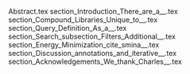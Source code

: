 Abstract.tex
section_Introduction_There_are_a__.tex
section_Compound_Libraries_Unique_to__.tex
section_Query_Definition_As_a__.tex
section_Search_subsection_Filters_Additional__.tex
section_Energy_Minimization_cite_smina__.tex
section_Discussion_annotations_and_iterative__.tex
section_Acknowledgements_We_thank_Charles__.tex
